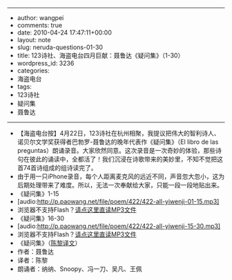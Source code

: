 - --
- author: wangpei
- comments: true
- date: 2010-04-24 17:47:11+00:00
- layout: note
- slug: neruda-questions-01-30
- title: 123诗社、海盗电台四月巨献：聂鲁达《疑问集》（1-30）
- wordpress_id: 3236
- categories:
- 海盗电台
- tags:
- 123诗社
- 疑问集
- 聂鲁达
- --
- 【海盗电台按】4月22日，123诗社在杭州相聚，我提议把伟大的智利诗人、诺贝尔文学奖获得者巴勃罗-聂鲁达的晚年代表作《疑问集》（El libro de las preguntas）朗诵录音。大家欣然同意。这次录音是一次奇妙的体验，那些诗句在彼此的诵读中，全都活了！我们沉浸在诗歌带来的美妙里，不知不觉把这首74首诗组成的组诗读完了。
- 由于用一只iPhone录音，每个人距离麦克风的远近不同，声音忽大忽小，这为后期处理带来了难度。所以，无法一次奉献给大家，只能一段一段地贴出来。
- 《疑问集》1-15
- [audio:http://p.paowang.net/file/poem/422/422-all-yiwenji-01-15.mp3]
- 浏览器不支持Flash？[请点这里直读MP3文件](http://p.paowang.net/file/poem/422/422-all-yiwenji-01-15.mp3)
- 《疑问集》16-30
- [audio:http://p.paowang.net/file/poem/422/422-all-yiwenji-15-30.mp3]
- 浏览器不支持Flash？[请点这里直读MP3文件](http://p.paowang.net/file/poem/422/422-all-yiwenji-15-30.mp3)
- 《疑问集》（[陈黎译文](http://www.hgjh.hlc.edu.tw/~chenli/neruda%20Q.htm)）
- 作者：聂鲁达
- 译者：陈黎
- 朗诵者：纳纳、Snoopy、冯一刀、吴凡、王佩
